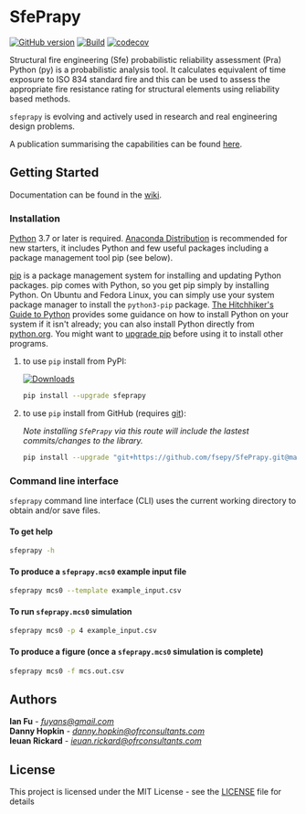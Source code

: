 # SfePrapy
[![GitHub version](https://badge.fury.io/gh/fsepy%2Fsfeprapy.svg)](https://github.com/fsepy/SfePrapy)
[![Build](https://travis-ci.org/fsepy/SfePrapy.svg?branch=master)](https://travis-ci.org/fsepy/SfePrapy.svg?branch=master)
[![codecov](https://codecov.io/gh/fsepy/SfePrapy/branch/master/graph/badge.svg)](https://codecov.io/gh/fsepy/SfePrapy)

Structural fire engineering (Sfe) probabilistic reliability assessment (Pra) Python (py) is a probabilistic analysis tool. It calculates equivalent of time exposure to ISO 834 standard fire and this can be used to assess the appropriate fire resistance rating for structural elements using reliability based methods.

`sfeprapy` is evolving and actively used in research and real engineering design problems.

A publication summarising the capabilities can be found [here](https://www.researchgate.net/publication/333202825_APPLICATION_OF_PYTHON_PROGRAMMING_LANGUAGE_IN_STRUCTURAL_FIRE_ENGINEERING_-_MONTE_CARLO_SIMULATION).

## Getting Started

Documentation can be found in the [wiki](https://github.com/fsepy/SfePrapy/wiki).

### Installation

[Python](https://www.python.org/downloads/) 3.7 or later is required. [Anaconda Distribution](https://www.anaconda.com/distribution/#download-section) is recommended for new starters, it includes Python and few useful packages including a package management tool pip (see below).

[pip](https://pypi.org/) is a package management system for installing and updating Python packages. pip comes with Python, so you get pip simply by installing Python. On Ubuntu and Fedora Linux, you can simply use your system package manager to install the `python3-pip` package. [The Hitchhiker's Guide to Python](https://docs.python-guide.org/starting/installation/) provides some guidance on how to install Python on your system if it isn't already; you can also install Python directly from [python.org](https://www.python.org/getit/). You might want to [upgrade pip](https://pip.pypa.io/en/stable/installing/) before using it to install other programs.

1. to use `pip` install from PyPI:

    [![Downloads](https://pepy.tech/badge/sfeprapy)](https://pepy.tech/project/sfeprapy)

    ```sh
    pip install --upgrade sfeprapy
    ```

2. to use `pip` install from GitHub (requires [git](https://git-scm.com/downloads)):  

    *Note installing `SfePrapy` via this route will include the lastest commits/changes to the library.*  

    ```sh
    pip install --upgrade "git+https://github.com/fsepy/SfePrapy.git@master"
    ```


### Command line interface

`sfeprapy` command line interface (CLI) uses the current working directory to obtain and/or save files.

#### To get help

```sh
sfeprapy -h
```

#### To produce a `sfeprapy.mcs0` example input file

```sh
sfeprapy mcs0 --template example_input.csv
```

#### To run `sfeprapy.mcs0` simulation

```sh
sfeprapy mcs0 -p 4 example_input.csv
```

#### To produce a figure (once a `sfeprapy.mcs0` simulation is complete)

```sh
sfeprapy mcs0 -f mcs.out.csv
```

## Authors

**Ian Fu** - *fuyans@gmail.com*  
**Danny Hopkin** - *danny.hopkin@ofrconsultants.com*  
**Ieuan Rickard** - *ieuan.rickard@ofrconsultants.com*

## License

This project is licensed under the MIT License - see the [LICENSE](LICENSE) file for details
